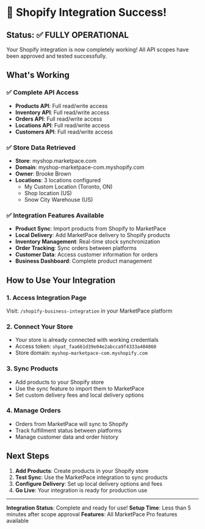 # 🎉 Shopify Integration Success!

## Status: ✅ FULLY OPERATIONAL

Your Shopify integration is now completely working! All API scopes have been approved and tested successfully.

## What's Working

### ✅ Complete API Access
- **Products API**: Full read/write access
- **Inventory API**: Full read/write access  
- **Orders API**: Full read/write access
- **Locations API**: Full read/write access
- **Customers API**: Full read/write access

### ✅ Store Data Retrieved
- **Store**: myshop.marketpace.com
- **Domain**: myshop-marketpace-com.myshopify.com
- **Owner**: Brooke Brown
- **Locations**: 3 locations configured
  - My Custom Location (Toronto, ON)
  - Shop location (US)
  - Snow City Warehouse (US)

### ✅ Integration Features Available
- **Product Sync**: Import products from Shopify to MarketPace
- **Local Delivery**: Add MarketPace delivery to Shopify products
- **Inventory Management**: Real-time stock synchronization
- **Order Tracking**: Sync orders between platforms
- **Customer Data**: Access customer information for orders
- **Business Dashboard**: Complete product management

## How to Use Your Integration

### 1. Access Integration Page
Visit: `/shopify-business-integration` in your MarketPace platform

### 2. Connect Your Store
- Your store is already connected with working credentials
- Access token: `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`
- Store domain: `myshop-marketpace-com.myshopify.com`

### 3. Sync Products
- Add products to your Shopify store
- Use the sync feature to import them to MarketPace
- Set custom delivery fees and local delivery options

### 4. Manage Orders
- Orders from MarketPace will sync to Shopify
- Track fulfillment status between platforms
- Manage customer data and order history

## Next Steps

1. **Add Products**: Create products in your Shopify store
2. **Test Sync**: Use the MarketPace integration to sync products
3. **Configure Delivery**: Set up local delivery options and fees
4. **Go Live**: Your integration is ready for production use

---
**Integration Status**: Complete and ready for use!
**Setup Time**: Less than 5 minutes after scope approval
**Features**: All MarketPace Pro features available